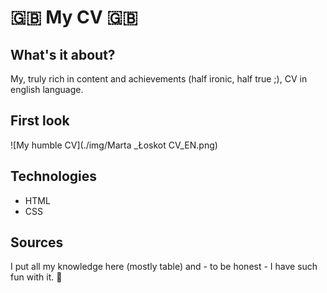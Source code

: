 #  🇬🇧 My CV  🇬🇧

## What's it about?

My, truly rich in content and achievements (half ironic, half true ;), CV in english language.

## First look 

![My humble CV](./img/Marta _Łoskot CV_EN.png)

## Technologies

+ HTML
+ CSS

## Sources
I put all my knowledge here (mostly table) and - to be honest - I have such fun with it. 🦄
